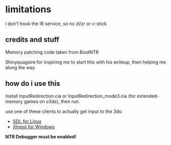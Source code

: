 # limitations
i don't hook the IR service, so no zl/zr or c-stick

## credits and stuff
Memory patching code taken from BootNTR

Shinyquagsire for inspiring me to start this with his writeup, then helping me along the way

## how do i use this
Install InputRedirection.cia or InputRedirection_mode3.cia (for extended-memory games on o3ds), then run.

use one of these clients to actually get input to the 3ds:
* [SDL for Linux](https://github.com/Stary2001/InputClient-SDL)
* [XInput for Windows](https://github.com/Kazo/InputRedirectionClient)

**NTR Debugger must be enabled!**